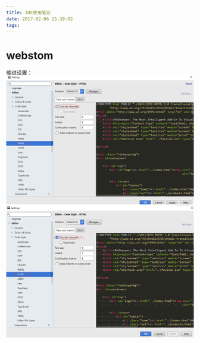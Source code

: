 ```yaml
---
title: IDE使用笔记
date: 2017-02-06 15:39:02
tags:
---
```

# webstom
缩进设置：
![Alt title](images/tab1.png)
![Alt title](images/tab2.png)